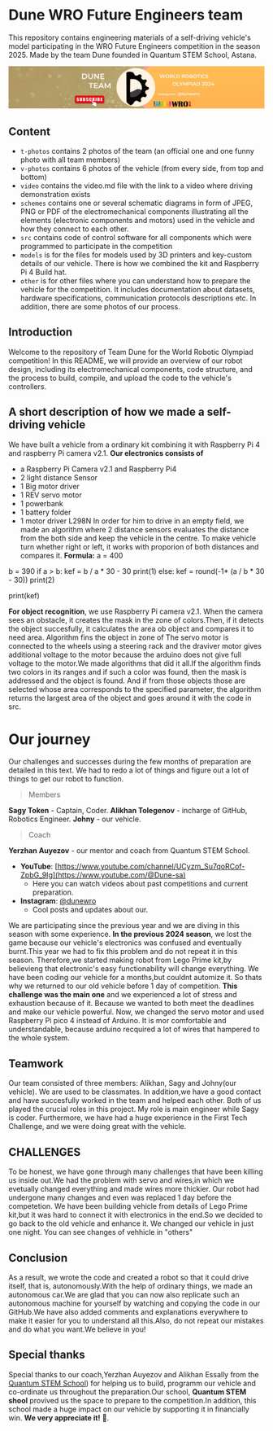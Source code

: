 Dune WRO Future Engineers team
====
This repository contains engineering materials of a self-driving vehicle's model participating in the WRO Future Engineers competition in the season 2025.
Made by the team Dune founded in Quantum STEM School, Astana.

![image alt](https://github.com/duneteam1/wro2024futureengineersduneteam/blob/main/channels4_banner.jpg?raw=true)
## Content

* `t-photos` contains 2 photos of the team (an official one and one funny photo with all team members)
* `v-photos` contains 6 photos of the vehicle (from every side, from top and bottom)
* `video` contains the video.md file with the link to a video where driving demonstration exists
* `schemes` contains one or several schematic diagrams in form of JPEG, PNG or PDF of the electromechanical components illustrating all the elements (electronic components and motors) used in the vehicle and how they connect to each other.
* `src` contains code of control software for all components which were programmed to participate in the competition
* `models` is for the files for models used by 3D printers and key-custom details of our vehicle. There is how we combined the kit and Raspberry Pi 4 Build hat.
* `other` is for other files where you can understand how to prepare the vehicle for the competition. It includes documentation about datasets, hardware specifications, communication protocols descriptions etc. In addition, there are some photos of our process.

## Introduction

Welcome to the repository of Team Dune for the World Robotic Olympiad competition! In this README, we will provide an overview of our robot design, including its electromechanical components, code structure, and the process to build, compile, and upload the code to the vehicle's controllers.


## A short description of how we made a self-driving vehicle
We have built a vehicle from a ordinary kit combining it with Raspberry Pi 4 and raspberry Pi camera v2.1.
**Our electronics consists of**
- a Raspberry Pi Camera v2.1 and Raspberry Pi4
-  2 light distance Sensor
-  1 Big motor driver
-  1 REV servo motor
-  1 powerbank
-  1 battery folder
-  1 motor driver L298N
  In order for him to drive in an empty field, we made an algorithm where 2 distance sensors evaluates the distance from the both side and keep the vehicle in the centre. To make vehicle turn whether right or left, it works with proporion of both distances and compares it.
**Formula:**
a = 400

b = 390
if a > b:
    kef = b / a * 30 - 30
    print(1)
else:
    kef = round(-1* (a / b * 30 - 30))
    print(2)

print(kef)

**For object recognition**, we use Raspberry Pi camera v2.1. When the camera sees an obstacle, it creates the mask in the zone of colors.Then, if it detects the object succesfully, it calculates the area ob object and compares it to need area. Algorithm fins the object in zone of The servo motor is connected to the wheels using a steering rack and the draviver motor gives additional voltage to the motor because the arduino does not give full voltage to the motor.We made algorithms that did it all.If the algorithm finds two colors in its ranges and if such a color was found, then the mask is addressed and the object is found. And if from those objects those are selected whose area corresponds to the specified parameter, the algorithm returns the largest area of ​​the object and goes around it with the code in src.


# Our journey

  Our challenges and successes during the few months of preparation are detailed in this text.  We had to redo a lot of things and figure out a lot of things to get our robot to function.
  
>Members

 **Sagy Token** - Captain, Coder.
 **Alikhan Tolegenov** - incharge of GitHub, Robotics Engineer.
 **Johny** - our vehicle.

>Coach

**Yerzhan Auyezov** - our mentor and coach from Quantum STEM School.
 
- **YouTube**: [https://www.youtube.com/channel/UCyzm_Su7qoRCof-ZpbG_9Ig](https://www.youtube.com/@Dune-sa)
  - Here you can watch videos about past competitions and current preparation.
- **Instagram**: [@dunewro](https://www.instagram.com/dunewro/)
  - Cool posts and updates about our.

We are participating since the previous year and we are diving in this season with some experience. **In the previous 2024 season**, we lost the game because our vehicle's electronics was confused and eventually burnt.This year we had to fix this problem and do not repeat it in this season. Therefore,we started making robot from Lego Prime kit,by believieng that electronic's easy functionability will change everything. We have been coding our vehicle for a months,but couldnt automize it. So thats why we returned to our old vehicle before 1 day of competition. **This challenge was the main one** and we experienced a lot of stress and exhaustion because of it. Because we wanted to both meet the deadlines and make our vehicle powerful. Now, we changed the servo motor and used Raspberry Pi pico 4 instead of Arduino. It is mor comfortable and understandable, because arduino recquired a lot of wires that hampered to the whole system. 

## Teamwork
Our team consisted of three members: Alikhan, Sagy and Johny(our vehicle).
We are used to be classmates. In addition,we have a good contact and have succesfully worked in the team and helped each other. Both of us played the crucial roles in this project. My role is main engineer while Sagy is coder. Furthermore, we have had a huge experience in the First Tech Challenge, and we were doing great with the vehicle.

## CHALLENGES
To be honest, we have gone through many challenges that have been killing us inside out.We had the problem with servo and wires,in which we evetually changed everything and made wires more thickier.
Our robot had undergone many changes and even was replaced 1 day before the competetion. We have been building vehicle from details of Lego Prime kit,but it was hard to connect it with electronics in the end.So we decided to go back to the old vehicle and enhance it. We changed our vehicle in just one night. You can see changes of vehhicle in "others"

## Conclusion
As a result, we wrote the code and created a robot so that it could drive itself, that is, autonomously.With the help of ordinary things, we made an autonomous car.We are glad that you can now also replicate such an autonomous machine for yourself by watching and copying the code in our GitHub.We have also added comments and explanations everywhere to make it easier for you to understand all this.Also, do not repeat our mistakes and do what you want.We believe in you!

## Special thanks
Special thanks to our coach,Yerzhan Auyezov and Alikhan Essally from the [Quantum STEM School](https://quantum.edu.kz/en/)) for helping us to build, programm our  vehicle and co-ordinate us throughout the preparation.Our school, **Quantum STEM shool** provived us the space to prepare to the competition.In addition, this school made a huge impact on our vehicle by supporting it in financially win. **We very appreciate it!** 🙂.
